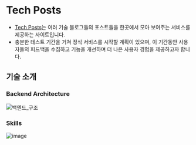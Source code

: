 # Tech Posts

- [Tech Posts](https://www.techposts.co.kr/)는 여러 기술 블로그들의 포스트들을 한곳에서 모아 보여주는 서비스를 제공하는 사이트입니다.
- 충분한 테스트 기간을 거쳐 정식 서비스를 시작할 계획이 있으며, 이 기간동안 사용자들의 피드백을 수집하고 기능을 개선하며 더 나은 사용자 경험을 제공하고자 합니다.

## 기술 소개

### Backend Architecture
![백엔드_구조](https://github.com/user-attachments/assets/84a06071-71f0-43a5-b8f2-e20cc2339bf6)

### Skills

![image](https://github.com/hbkuk/shop/assets/109803585/4c3db82d-f1db-48c7-b622-d52ee1ba68d8)



